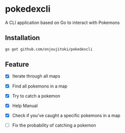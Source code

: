 # pokedexcli
A CLI application based on Go to interact with Pokemons

## Installation
```bash
go get github.com/onjoujitoki/pokedexcli
```

## Feature
- [x] Iterate through all maps
- [x] Find all pokemons in a map
- [x] Try to catch a pokemon
- [x] Help Manual
- [x] Check if you've caught a specific pokemons in a map
- [ ] Fix the probability of catching a pokemon


